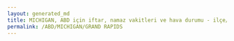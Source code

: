```yaml
---
layout: generated_md
title: MICHIGAN, ABD için iftar, namaz vakitleri ve hava durumu - ilçe/eyalet seç
permalink: /ABD/MICHIGAN/GRAND RAPIDS
---
```


<script type="text/javascript">
  var country = ABD;
  var city = MICHIGAN;
  var state = GRAND RAPIDS;
  var lat = 72;
  var lon = 21;
</script>
